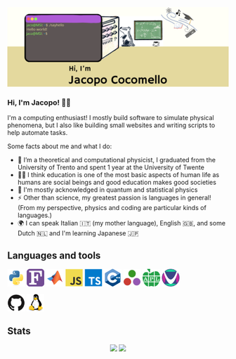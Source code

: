<img src="banner_larger.png" alt="banner">
<!-- height="250px" width="500px" -->

### Hi, I'm Jacopo! 👋🦡

I'm a computing enthusiast! I mostly build software to simulate physical phenomena, but I also like building small websites and writing scripts to help automate tasks.

Some facts about me and what I do:
- 🔭 I’m a theoretical and computational physicist, I graduated from the University of Trento and spent 1 year at the University of Twente
- 👨‍🏫 I think education is one of the most basic aspects of human life as humans are social beings and good education makes good societies
- 🌱 I'm mostly acknowledged in quantum and statistical physics
- ⚡ Other than science, my greatest passion is languages in general! (From my perspective, physics and coding are particular kinds of languages.)
- 🌍 I can speak Italian 🇮🇹 (my mother language), English 🇬🇧, and some Dutch 🇳🇱 and I'm learning Japanese 🇯🇵


## Languages and tools

<p align="left">
<img src="https://raw.githubusercontent.com/devicons/devicon/master/icons/python/python-original.svg" alt="python" width="40" height="40"/>
<img src="https://raw.githubusercontent.com/devicons/devicon/master/icons/fortran/fortran-original.svg" alt="fortran" width="40" height="40"/>
<img src="https://raw.githubusercontent.com/devicons/devicon/master/icons/matlab/matlab-original.svg" alt="matlab" width="40" height="40"/> 
<img src="https://raw.githubusercontent.com/devicons/devicon/master/icons/javascript/javascript-original.svg" alt="javascript" width="40" height="40"/> 
<img src="https://raw.githubusercontent.com/devicons/devicon/master/icons/typescript/typescript-original.svg" alt="typescript" width="40" height="40"/> 
<img src="https://raw.githubusercontent.com/devicons/devicon/master/icons/cplusplus/cplusplus-original.svg" alt="cplusplus" width="40" height="40"/> 
<img src="https://raw.githubusercontent.com/devicons/devicon/master/icons/julia/julia-original.svg" alt="julia" width="40" height="40"/> 
<img src="https://raw.githubusercontent.com/devicons/devicon/master/icons/apl/apl-original.svg" alt="apl" width="40" height="40"/> 
<img src="uiua.svg" alt="uiua" width="40" height="40"/>
</p>

<p align="left">
<img src="https://raw.githubusercontent.com/devicons/devicon/master/icons/github/github-original.svg" alt="github" width="40" height="40"/> 
<img src="https://raw.githubusercontent.com/devicons/devicon/master/icons/linux/linux-original.svg" alt="linux" width="40" height="40"/> 
</p>

## Stats

<div align="center">
  <img src="https://github-readme-stats.vercel.app/api?username=kaminoatowo&count_private=true&theme=github_dark&show_icons=true" />
  <img src="https://github-readme-stats.vercel.app/api/top-langs/?username=kaminoatowo&count_private=true&theme=github_dark&layout=donut&hide=Logos" />
</div>

